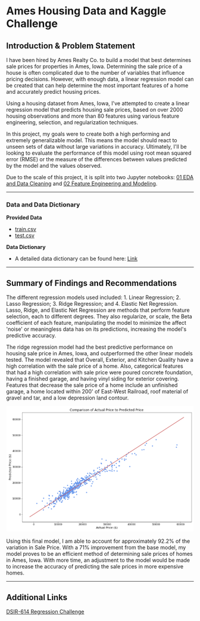 # Ames Housing Data and Kaggle Challenge


## Introduction & Problem Statement

I have been hired by Ames Realty Co. to build a model that best determines sale prices for properties in Ames, Iowa. Determining the sale price of a house is often complicated due to the number of variables that influence pricing decisions. However, with enough data, a linear regression model can be created that can help determine the most important features of a home and accurately predict housing prices.

Using a housing dataset from Ames, Iowa, I've attempted to create a linear regression model that predicts housing sale prices, based on over 2000 housing observations and more than 80 features using various feature engineering, selection, and regularization techniques.

In this project, my goals were to create both a high performing and extremely generalizable model. This means the model should react to unseen sets of data without large variations in accuracy. Ultimately, I'll be looking to evaluate the performance of this model using root mean squared error (RMSE) or the measure of the differences between values predicted by the model and the values observed.

Due to the scale of this project, it is split into two Jupyter notebooks: [01 EDA and Data Cleaning](https://github.com/ksylvia16/Ames-Housing-Price-Predictions/blob/e6164434e725126b8d6a253eaaea5167bbe5436e/code/01_EDA_and_Cleaning.ipynb) and [02 Feature Engineering and Modeling](https://github.com/ksylvia16/Ames-Housing-Price-Predictions/blob/e6164434e725126b8d6a253eaaea5167bbe5436e/code/02_Feature_Engineering_%26_Modeling.ipynb).

---

### Data and Data Dictionary

**Provided Data**

* [train.csv](http://localhost:8888/doc/tree/submissions_614/Projects/project_2/datasets/given/train.csv)
* [test.csv](http://localhost:8888/doc/tree/submissions_614/Projects/project_2/datasets/given/test.csv)

**Data Dictionary**

* A detailed data dictionary can be found here: [Link](http://jse.amstat.org/v19n3/decock/DataDocumentation.txt/)

---

## Summary of Findings and Recommendations

The different regression models used included: 1. Linear Regression; 2. Lasso Regression; 3. Ridge Regression; and 4. Elastic Net Regression.  Lasso, Ridge, and Elastic Net Regression are methods that perform feature selection, each to different degrees.  They also regularize, or scale, the Beta coefficient of each feature, manipulating the model to minimize the affect 'noise' or meaningless data has on its predictions, increasing the model's predictive accuracy.

The ridge regression model had the best predictive performance on housing sale price in Ames, Iowa, and outperformed the other linear models tested. The model revealed that Overall, Exterior, and Kitchen Quality have a high correlation with the sale price of a home. Also, categorical features that had a high correlation with sale price were poured concrete foundation, having a finished garage, and having vinyl siding for exterior covering. Features that decrease the sale price of a home include an unfinished garage, a home located within 200' of East-West Railroad, roof material of gravel and tar, and a low depression land contour.

![Predicted Price vs. Actual Price](https://github.com/ksylvia16/Ames-Housing-Price-Predictions/blob/79922a61082f7706adce773fcbca8988de00b8ce/images/actual_vs_predicted.png)

Using this final model, I am able to account for approximately 92.2% of the variation in Sale Price. With a 71% improvement from the base model, my model proves to be an efficient method of determining sale prices of homes in Ames, Iowa. With more time, an adjustment to the model would be made to increase the accuracy of predicting the sale prices in more expensive homes.

---

## Additional Links

[DSIR-614 Regression Challenge](https://www.kaggle.com/c/dsi-ames/overview)
